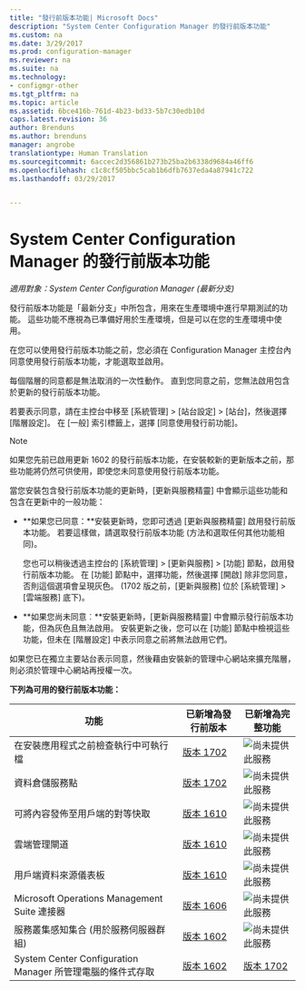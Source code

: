 ```yaml
---
title: "發行前版本功能| Microsoft Docs"
description: "System Center Configuration Manager 的發行前版本功能"
ms.custom: na
ms.date: 3/29/2017
ms.prod: configuration-manager
ms.reviewer: na
ms.suite: na
ms.technology:
- configmgr-other
ms.tgt_pltfrm: na
ms.topic: article
ms.assetid: 6bce416b-761d-4b23-bd33-5b7c30edb10d
caps.latest.revision: 36
author: Brenduns
ms.author: brenduns
manager: angrobe
translationtype: Human Translation
ms.sourcegitcommit: 6accec2d356861b273b25ba2b6338d9684a46ff6
ms.openlocfilehash: c1c8cf505bbc5cab1b6dfb7637eda4a87941c722
ms.lasthandoff: 03/29/2017


---
```

# <a name="pre-release-features-in-system-center-configuration-manager"></a>System Center Configuration Manager 的發行前版本功能
*適用對象：System Center Configuration Manager (最新分支)*

 發行前版本功能是「最新分支」中所包含，用來在生產環境中進行早期測試的功能。 這些功能不應視為已準備好用於生產環境，但是可以在您的生產環境中使用。

 在您可以使用發行前版本功能之前，您必須在 Configuration Manager 主控台內同意使用發行前版本功能，才能選取並啟用。  

每個階層的同意都是無法取消的一次性動作。 直到您同意之前，您無法啟用包含於更新的發行前版本功能。

若要表示同意，請在主控台中移至 [系統管理] > [站台設定] > [站台]，然後選擇 [階層設定]。 在 [一般] 索引標籤上，選擇 [同意使用發行前功能]。

 > [!NOTE]
 > 如果您先前已啟用更新 1602 的發行前版本功能，在安裝較新的更新版本之前，那些功能將仍然可供使用，即使您未同意使用發行前版本功能。

當您安裝包含發行前版本功能的更新時，[更新與服務精靈] 中會顯示這些功能和包含在更新中的一般功能：
  - **如果您已同意：**安裝更新時，您即可透過 [更新與服務精靈] 啟用發行前版本功能。 若要這樣做，請選取發行前版本功能 (方法和選取任何其他功能相同)。     

    您也可以稍後透過主控台的 [系統管理] > [更新與服務] > [功能] 節點，啟用發行前版本功能。 在 [功能] 節點中，選擇功能，然後選擇 [開啟] 除非您同意，否則這個選項會呈現灰色。 (1702 版之前，[更新與服務] 位於 [系統管理] > [雲端服務] 底下)。
  -   **如果您尚未同意︰**安裝更新時，[更新與服務精靈] 中會顯示發行前版本功能，但為灰色且無法啟用。 安裝更新之後，您可以在 [功能] 節點中檢視這些功能，但未在 [階層設定] 中表示同意之前將無法啟用它們。

如果您已在獨立主要站台表示同意，然後藉由安裝新的管理中心網站來擴充階層，則必須於管理中心網站再授權一次。

**下列為可用的發行前版本功能：**

 |功能          |已新增為發行前版本 | 已新增為完整功能|  
|------------------|---------------------|---------------------|
| 在安裝應用程式之前檢查執行中可執行檔  |   [版本 1702](/sccm/apps/deploy-use/deploy-applications#how-to-check-for-running-executable-files-before-installing-an-application) |![尚未提供此服務](media/83c5d168-8faf-4e8e-920b-528e3c43ffd4.gif)|
| 資料倉儲服務點  |  [版本 1702](/sccm/core/servers/manage/data-warehouse) |![尚未提供此服務](media/83c5d168-8faf-4e8e-920b-528e3c43ffd4.gif)|
| 可將內容發佈至用戶端的對等快取 |  [版本 1610](/sccm/core/plan-design/hierarchy/client-peer-cache) |![尚未提供此服務](media/83c5d168-8faf-4e8e-920b-528e3c43ffd4.gif)|
| 雲端管理閘道 |  [版本 1610](/sccm/core/clients/manage/plan-cloud-management-gateway) |![尚未提供此服務](media/83c5d168-8faf-4e8e-920b-528e3c43ffd4.gif)|
| 用戶端資料來源儀表板 |  [版本 1610](/sccm/core/servers/deploy/configure/monitor-content-you-have-distributed#client-data-sources-dashboard) |![尚未提供此服務](media/83c5d168-8faf-4e8e-920b-528e3c43ffd4.gif)|
| Microsoft Operations Management Suite 連接器  | [版本 1606](../../../core/clients/manage/sync-data-microsoft-operations-management-suite.md) |![尚未提供此服務](media/83c5d168-8faf-4e8e-920b-528e3c43ffd4.gif)|
| 服務叢集感知集合 (用於服務伺服器群組)| [版本 1602](../../../core/get-started/capabilities-in-technical-preview-1605.md#BKMK_ServerGroups)|![尚未提供此服務](media/83c5d168-8faf-4e8e-920b-528e3c43ffd4.gif)|
|System Center Configuration Manager 所管理電腦的條件式存取 | [版本 1602](../../../protect/deploy-use/manage-access-to-o365-services-for-pcs-managed-by-sccm.md)     | [版本 1702](/sccm/mdm/deploy-use/manage-access-to-services)                     |

